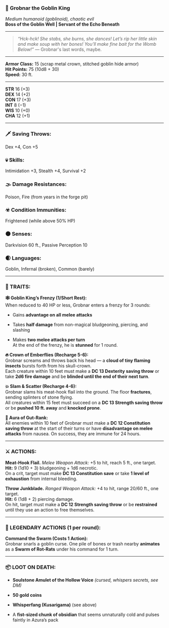 ### 👑 **Grobnar the Goblin King**

_Medium humanoid (goblinoid), chaotic evil_  
**Boss of the Goblin Well | Servant of the Echo Beneath**

---

> _“Hck-hck! She stabs, she burns, she dances! Let’s rip her little skin and make soup with her bones! You’ll make fine bait for the Womb Below!”_ — Grobnar's last words, maybe.

---

**Armor Class:** 15 (scrap metal crown, stitched goblin hide armor)  
**Hit Points:** 75 (10d8 + 30)  
**Speed:** 30 ft.

---

**STR** 16 (+3)  
**DEX** 14 (+2)  
**CON** 17 (+3)  
**INT** 8 (−1)  
**WIS** 10 (+0)  
**CHA** 12 (+1)

---

### 🗡 Saving Throws:

Dex +4, Con +5

### 💀 Skills:

Intimidation +3, Stealth +4, Survival +2

### 🌫 Damage Resistances:

Poison, Fire (from years in the forge pit)

### ☣ Condition Immunities:

Frightened (while above 50% HP)

### 🌑 Senses:

Darkvision 60 ft., Passive Perception 10

### 🌒 Languages:

Goblin, Infernal (broken), Common (barely)

---

### 🧠 TRAITS:

**🕸 Goblin King’s Frenzy (1/Short Rest):**  
When reduced to 40 HP or less, Grobnar enters a frenzy for 3 rounds:

- Gains **advantage on all melee attacks**
    
- Takes **half damage** from non-magical bludgeoning, piercing, and slashing
    
- Makes **two melee attacks per turn**  
    At the end of the frenzy, he is **stunned** for 1 round.
    

**🔥 Crown of Emberflies (Recharge 5-6):**  
Grobnar screams and throws back his head — a **cloud of tiny flaming insects** bursts forth from his skull-crown.  
Each creature within 10 feet must make a **DC 13 Dexterity saving throw** or take **2d6 fire damage** and be **blinded until the end of their next turn**.

**💥 Slam & Scatter (Recharge 4-6):**  
Grobnar slams his meat-hook flail into the ground. The floor **fractures**, sending splinters of stone flying.  
All creatures within 15 feet must succeed on a **DC 13 Strength saving throw** or be **pushed 10 ft. away** and **knocked prone**.

**👑 Aura of Gut-Rank:**  
All enemies within 10 feet of Grobnar must make a **DC 12 Constitution saving throw** at the start of their turns or have **disadvantage on melee attacks** from nausea. On success, they are immune for 24 hours.

---

### ⚔ ACTIONS:

**Meat-Hook Flail.** _Melee Weapon Attack:_ +5 to hit, reach 5 ft., one target.  
**Hit:** 9 (1d10 + 3) bludgeoning + 1d6 necrotic.  
On a crit, target must make **DC 13 Constitution save** or take **1 level of exhaustion** from internal bleeding.

**Throw Junkblade.** _Ranged Weapon Attack:_ +4 to hit, range 20/60 ft., one target.  
**Hit:** 6 (1d8 + 2) piercing damage.  
On hit, target must make a **DC 12 Strength saving throw** or be **restrained** until they use an action to free themselves.

---

### 👹 LEGENDARY ACTIONS (1 per round):

**Command the Swarm (Costs 1 Action):**  
Grobnar snarls a goblin curse. One pile of bones or trash nearby **animates** as a **Swarm of Rot-Rats** under his command for 1 turn.

---

### 📦 LOOT ON DEATH:

- **Soulstone Amulet of the Hollow Voice** _(cursed, whispers secrets, see DM)_
    
- **50 gold coins**
    
- **Whisperfang (Kusarigama)** (see above)
    
- A **fist-sized chunk of obsidian** that seems unnaturally cold and pulses faintly in Azura’s pack